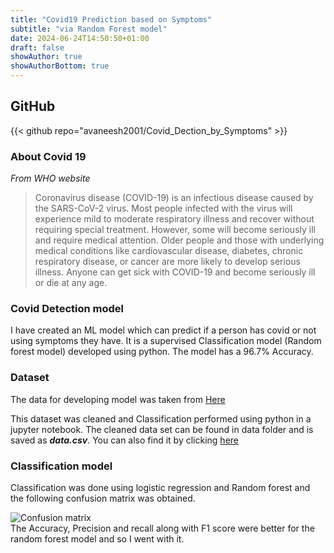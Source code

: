 ```yaml
---
title: "Covid19 Prediction based on Symptoms"
subtitle: "via Random Forest model"
date: 2024-06-24T14:50:50+01:00
draft: false
showAuthor: true
showAuthorBottom: true
---
```



## GitHub
{{< github repo="avaneesh2001/Covid_Dection_by_Symptoms" >}}

### About Covid 19
_From WHO website_

>Coronavirus disease (COVID-19) is an infectious disease caused by the SARS-CoV-2 virus.
>Most people infected with the virus will experience mild to moderate respiratory illness and recover without requiring special treatment. However, some will become seriously ill and require medical attention. Older people and those with underlying medical conditions like cardiovascular disease, diabetes, chronic respiratory disease, or cancer are more likely to develop serious illness. Anyone can get sick with COVID-19 and become seriously ill or die at any age.

### Covid Detection model
I have created an ML model which can predict if a person has covid or not using symptoms they have. It is a supervised Classification model (Random forest model) developed using python. The model has a 96.7% Accuracy.

### Dataset
The data for developing model was taken from [Here](https://github.com/nshomron/covidpred/blob/master/data/corona_tested_individuals_ver_006.english.csv.zip)

This dataset was cleaned and Classification performed using python in a jupyter notebook. The cleaned data set can be found in data folder and is saved as ***data.csv***. You can also find it by clicking [here](https://github.com/avaneesh2001/ML_project/blob/main/data/data.csv)

### Classification model
Classification was done using logistic regression and Random forest and the following confusion matrix was obtained.

![Confusion matrix](Confusion_mat.png)
 \
The Accuracy, Precision and recall along with F1 score were better for the random forest model and so I went with it.

